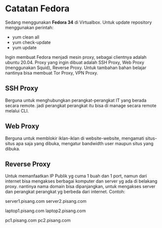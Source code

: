 # Catatan Fedora

Sedang menggunakan **Fedora 34** di Virtualbox. Untuk update repository menggunakan perintah:

* yum clean all
* yum check-update
* yum update

Ingin membuat Fedora menjadi mesin proxy, sebagai clientnya adalah ubuntu 20.04. Proxy yang ingin dibuat adalah SSH Proxy, Web Proxy (menggunakan Squid), Reverse Proxy. Untuk tambahan bahan belajar nantinya bisa membuat Tor Proxy, VPN Proxy.

## SSH Proxy
Berguna untuk menghubungkan perangkat-perangkat IT yang berada secara remote. jadi perangkat perangkat itu bisa di manage secara remote melalui CLI.

## Web Proxy
Berguna untuk memblokir iklan-iklan di website-website, mengamati situs-situs apa saja yang dibuka, mengatur bandwidth user maupun situs yang dibuka.

## Reverse Proxy
Untuk memanfaatkan IP Publik yg cuma 1 buah dan 1 port, namun dari internet bisa mengakses berbagai komputer dan server yg ada di belakang proxy. nantinya nama domain bisa dipanjangkan, untuk mengakses server dan perangkat perangkat yg berbeda dari internet. Contoh:

server1.pisang.com
server2.pisang.com

laptop1.pisang.com
laptop2.pisang.com

pc1.pisang.com
pc2.pisang.com


